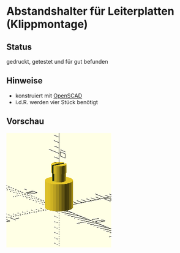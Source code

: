 # Abstandshalter für Leiterplatten (Klippmontage)

## Status

gedruckt, getestet und für gut befunden

## Hinweise

- konstruiert mit [OpenSCAD](https://openscad.org/)
- i.d.R. werden vier Stück benötigt


## Vorschau
![preview](pcb_spacer_preview.png)
